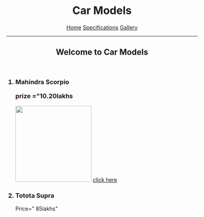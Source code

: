 <html>
<head>
<title>My Project Website </title>

</head>

<body>
<header>
<h1 align ="center"> Car Models </h1>

<p align ="center">
        <a href="index.html">Home</a>
        <a href="specifications.html">Specifications</a>
        <a href="gallery.html">Gallery</a></p>
<hr>
<h2 align ="center">
Welcome to Car Models </h2>

</header>


<ol>
<h3>
<li> Mahindra Scorpio </li>
<p> prize ="10.20lakhs </p></h3>
<img src ="file:///C:/Users/lenovo/Downloads/project%20image1.jpg" width ="200">
<a href ="file:///C:/Users/lenovo/OneDrive/Desktop/first%20car.html"> click here </a>

<h3 align center>
<li>
Totota Supra </li></h3>
<p align center>Price=" 85lakhs"</p>
